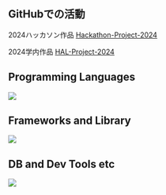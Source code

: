 ## GitHubでの活動

2024ハッカソン作品
[Hackathon-Project-2024](https://github.com/Hackathon-Project-2024)

2024学内作品
[HAL-Project-2024](https://github.com/HAL-Project-2024)

## Programming Languages

<img src="https://skillicons.dev/icons?i=html,css,js,typescript,python,c,cpp,php" /> <br />

## Frameworks and Library

<img src="https://skillicons.dev/icons?i=react,next,vue,flask,materialui,tailwind," /> <br />

## DB and Dev Tools etc

<img src="https://skillicons.dev/icons?i=mysql,postgresql,docker,git,github,npm,postman,vscode,azure,figma," /> <br />
